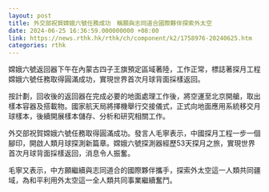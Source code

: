 ```yaml
---
layout: post
title: 外交部祝賀嫦娥六號任務成功　稱願與志同道合國際夥伴探索外太空
date: 2024-06-25 16:36:59.000000000 +08:00
link: https://news.rthk.hk/rthk/ch/component/k2/1758976-20240625.htm
categories: rthk
---
```


嫦娥六號返回器下午在內蒙古四子王旗預定區域著陸，工作正常，標誌著探月工程嫦娥六號任務取得圓滿成功，實現世界首次月球背面採樣返回。

按計劃，回收後的返回器在完成必要的地面處理工作後，將空運至北京開艙，取出樣本容器及搭載物。國家航天局將擇機舉行交接儀式，正式向地面應用系統移交月球樣本，後續開展樣本儲存、分析和研究相關工作。


外交部祝賀嫦娥六號任務取得圓滿成功。發言人毛寧表示，中國探月工程一步一個腳印，開啟人類月球探測新篇章。嫦娥六號探測器經歷53天探月之旅，實現世界首次月球背面採樣返回，消息令人振奮。

毛寧又表示，中方願繼續與志同道合的國際夥伴攜手，探索外太空這一人類共同疆域，為和平利用外太空這一全人類共同事業繼續奮鬥。

